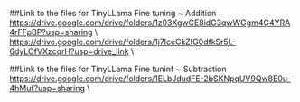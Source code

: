 ##Link to the files for TinyLLama Fine tuning ~ Addition
https://drive.google.com/drive/folders/1z03XgwCE8idG3qwWGgm4G4YRA4rFFpBP?usp=sharing \\
https://drive.google.com/drive/folders/1j7lceCkZIG0dfkSr5L-6dyLOfVXzcqrH?usp=drive_link \\

##Link to the files for TinyLLama Fine tuninf ~ Subtraction
https://drive.google.com/drive/folders/1ELbJdudFE-2bSKNpqUV9Qw8E0u-4hMuf?usp=sharing \\
